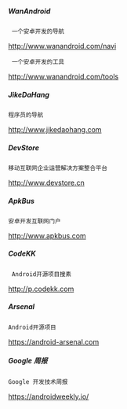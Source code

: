 
##### WanAndroid
 
     一个安卓开发的导航

http://www.wanandroid.com/navi
     
     一个安卓开发的工具

http://www.wanandroid.com/tools

##### JikeDaHang

    程序员的导航

http://www.jikedaohang.com

##### DevStore

    移动互联网企业运营解决方案整合平台

http://www.devstore.cn

##### ApkBus

    安卓开发互联网门户

http://www.apkbus.com


##### CodeKK
     Android开源项目搜素 
  
http://p.codekk.com


#####  Arsenal

    Android开源项目

https://android-arsenal.com

##### Google 周报

    Google 开发技术周报
   
https://androidweekly.io/
